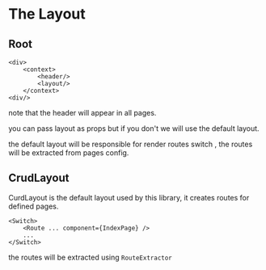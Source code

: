# The Layout

## Root


    <div>
        <context>
            <header/>
            <layout/>
        </context>
    <div/>
    
note that the header will appear in all pages.

you can pass layout as props but if you don't we will use the default layout.

the default layout will be responsible for render routes switch , the routes will be extracted 
from pages config.



## CrudLayout

CurdLayout is the default layout used by this library, it creates routes for defined pages.

    <Switch>
        <Route ... component={IndexPage} />
        ...
    </Switch>
    
the routes will be extracted using `RouteExtractor`

